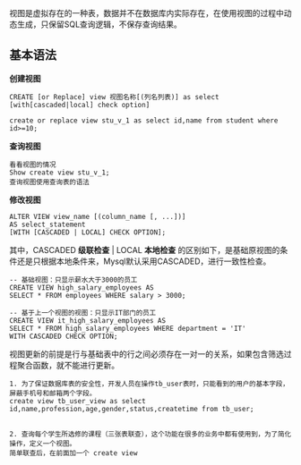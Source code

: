 视图是虚拟存在的一种表，数据并不在数据库内实际存在，在使用视图的过程中动态生成，只保留SQL查询逻辑，不保存查询结果。

## 基本语法

**创建视图**
```mysql
CREATE [or Replace] view 视图名称[(列名列表)] as select [with[cascaded|local] check option]
```

```mysql
create or replace view stu_v_1 as select id,name from student where id>=10;
```

**查询视图**
```mysql
看看视图的情况
Show create view stu_v_1;
查询视图使用查询表的语法
```

**修改视图**
```mysql
ALTER VIEW view_name [(column_name [, ...])]
AS select_statement
[WITH [CASCADED | LOCAL] CHECK OPTION];
```

其中，CASCADED **级联检查** | LOCAL **本地检查** 的区别如下，是基础原视图的条件还是只根据本地条件来，Mysql默认采用CASCADED，进行一致性检查。
```mysql
-- 基础视图：只显示薪水大于3000的员工
CREATE VIEW high_salary_employees AS
SELECT * FROM employees WHERE salary > 3000;

-- 基于上一个视图的视图：只显示IT部门的员工
CREATE VIEW it_high_salary_employees AS
SELECT * FROM high_salary_employees WHERE department = 'IT'
WITH CASCADED CHECK OPTION;
```

视图更新的前提是行与基础表中的行之间必须存在一对一的关系，如果包含筛选过程聚合函数，就不能进行更新。

```mysql
1. 为了保证数据库表的安全性，开发人员在操作tb_user表时，只能看到的用户的基本字段，屏蔽手机号和邮箱两个字段。
create view tb_user_view as select id,name,profession,age,gender,status,createtime from tb_user;


2. 查询每个学生所选修的课程（三张表联查），这个功能在很多的业务中都有使用到，为了简化操作，定义一个视图。
简单联查后，在前面加一个 create view

```